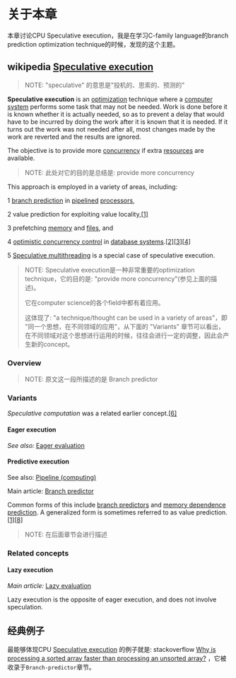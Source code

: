 # 关于本章

本章讨论CPU Speculative execution，我是在学习C-family language的branch prediction optimization technique的时候，发现的这个主题。



## wikipedia [Speculative execution](https://en.wikipedia.org/wiki/Speculative_execution)

> NOTE: "speculative" 的意思是"投机的、思索的、预测的"

**Speculative execution** is an [optimization](https://en.wikipedia.org/wiki/Optimization_(computer_science)) technique where a [computer system](https://en.wikipedia.org/wiki/Computer_system) performs some task that may not be needed. Work is done before it is known whether it is actually needed, so as to prevent a delay that would have to be incurred by doing the work after it is known that it is needed. If it turns out the work was not needed after all, most changes made by the work are reverted and the results are ignored.

The objective is to provide more [concurrency](https://en.wikipedia.org/wiki/Concurrency_(computer_science)) if extra [resources](https://en.wikipedia.org/wiki/Resource_(computer_science)) are available. 

> NOTE: 此处对它的目的是总结是: provide more concurrency

This approach is employed in a variety of areas, including: 

1 [branch prediction](https://en.wikipedia.org/wiki/Branch_predictor) in [pipelined](https://en.wikipedia.org/wiki/Instruction_pipeline) [processors](https://en.wikipedia.org/wiki/CPU), 

2 value prediction for exploiting value locality,[[1\]](https://en.wikipedia.org/wiki/Speculative_execution#cite_note-vpvls-1) 

3 prefetching [memory](https://en.wikipedia.org/wiki/Instruction_prefetch) and [files](https://en.wikipedia.org/wiki/File_system), and 

4 [optimistic concurrency control](https://en.wikipedia.org/wiki/Optimistic_concurrency_control) in [database systems](https://en.wikipedia.org/wiki/Relational_database_management_system).[[2\]](https://en.wikipedia.org/wiki/Speculative_execution#cite_note-Lampson-2)[[3\]](https://en.wikipedia.org/wiki/Speculative_execution#cite_note-DivisionRaghavan1998-3)[[4\]](https://en.wikipedia.org/wiki/Speculative_execution#cite_note-4)

5 [Speculative multithreading](https://en.wikipedia.org/wiki/Speculative_multithreading) is a special case of speculative execution.

> NOTE: Speculative execution是一种非常重要的optimization technique，它的目的是: "provide more concurrency"(参见上面的描述)。
>
> 它在computer science的各个field中都有着应用。
>
> 这体现了: "a technique/thought can be used in a variety of areas"，即 "同一个思想，在不同领域的应用"，从下面的 "Variants" 章节可以看出，在不同领域对这个思想进行运用的时候，往往会进行一定的调整，因此会产生新的concept。

### Overview

> NOTE: 原文这一段所描述的是 Branch predictor

### Variants

*Speculative computation* was a related earlier concept.[[6\]](https://en.wikipedia.org/wiki/Speculative_execution#cite_note-6)

#### Eager execution

*See also:* [Eager evaluation](https://en.wikipedia.org/wiki/Eager_evaluation)

#### Predictive execution

See also: [Pipeline (computing)](https://en.wikipedia.org/wiki/Pipeline_(computing))

Main article: [Branch predictor](https://en.wikipedia.org/wiki/Branch_predictor)

Common forms of this include [branch predictors](https://en.wikipedia.org/wiki/Branch_predictor) and [memory dependence prediction](https://en.wikipedia.org/wiki/Memory_dependence_prediction). A generalized form is sometimes referred to as value prediction.[[1\]](https://en.wikipedia.org/wiki/Speculative_execution#cite_note-vpvls-1)[[8\]](https://en.wikipedia.org/wiki/Speculative_execution#cite_note-8)

> NOTE: 在后面章节会进行描述

### Related concepts

#### Lazy execution

*Main article:* [Lazy evaluation](https://en.wikipedia.org/wiki/Lazy_evaluation)

Lazy execution is the opposite of eager execution, and does not involve speculation.



## 经典例子

最能够体现CPU [Speculative execution](https://en.wikipedia.org/wiki/Speculative_execution) 的例子就是: stackoverflow [Why is processing a sorted array faster than processing an unsorted array?](https://stackoverflow.com/questions/11227809/why-is-processing-a-sorted-array-faster-than-processing-an-unsorted-array) ，它被收录于`Branch-predictor`章节。

